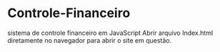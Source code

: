 # Controle-Financeiro
sistema de controle financeiro em JavaScript
Abrir arquivo Index.html diretamente no navegador para abrir o site em questão.
